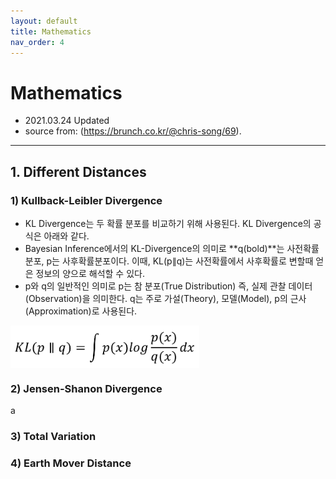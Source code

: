 ```yaml
---
layout: default
title: Mathematics
nav_order: 4
---
```


# Mathematics
- 2021.03.24 Updated
- source from: (https://brunch.co.kr/@chris-song/69).

---
## 1. Different Distances

### 1) Kullback-Leibler Divergence
- KL Divergence는 두 확률 분포를 비교하기 위해 사용된다. KL Divergence의 공식은 아래와 같다.  
- Bayesian Inference에서의 KL-Divergence의 의미로 **q(bold)**는 사전확률분포, p는 사후확률분포이다. 이때, KL(p∥q)는 사전확률에서 사후확률로 변할때 얻은 정보의 양으로 해석할 수 있다.  
- p와 q의 일반적인 의미로 p는 참 분포(True Distribution) 즉, 실제 관찰 데이터(Observation)을 의미한다. q는 주로 가설(Theory), 모델(Model), p의 근사(Approximation)로 사용된다.

<img src='/figure/formula/KLD.PNG' height="60%" width="60%" align="center"/>  
  
### 2) Jensen-Shanon Divergence
a
### 3) Total Variation

### 4) Earth Mover Distance

